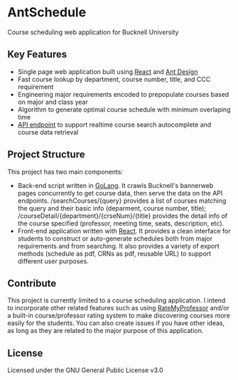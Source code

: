# AntSchedule
Course scheduling web application for Bucknell University

## Key Features
* Single page web application built using [React](https://reactjs.org) and [Ant Design](https://ant.design)
* Fast course lookup by department, course number, title, and CCC requirement
* Engineering major requirements encoded to prepopulate courses based on major and class year
* Algorithm to generate optimal course schedule with minimum overlaping time
* [API endpoint](http://antschedule-api.herokuapp.com) to support realtime course search autocomplete and course data retrieval

## Project Structure
This project has two main components:
* Back-end script written in [GoLang](https://golang.org). It crawls Bucknell's bannerweb pages concurrently to get course data, then serve the data on the API endpoints. /searchCourses/{query} provides a list of courses matching the query and their basic info (deparment, course number, title); /courseDetail/{department}/{crseNum}/{title} provides the detail info of the course specified (professor, meeting time, seats, description, etc).
* Front-end application written with [React](https://reactjs.org). It provides a clean interface for students to construct or auto-generate schedules both from major requirements and from searching. It also provides a variety of export methods (schedule as pdf, CRNs as pdf, reusable URL) to support different user purposes.

## Contribute
This project is currently limited to a course scheduling application. I intend to incorporate other related features such as using [RateMyProfessor](www.ratemyprofessor.com) and/or a built-in course/professor rating system to make discovering courses more easily for the students. You can also create issues if you have other ideas, as long as they are related to the major purpose of this application.

## License
Licensed under the GNU General Public License v3.0
